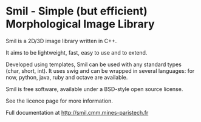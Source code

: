 # Smil - Simple (but efficient) Morphological Image Library

Smil is a 2D/3D image library written in C++.

It aims to be lightweight, fast, easy to use and to extend.

Developed using templates, Smil can be used with any standard types (char, short, int). It uses swig and can be wrapped in several languages: for now, python, java, ruby and octave are available.

Smil is free software, available under a BSD-style open source license.

See the licence page for more information. 

Full documentation at http://smil.cmm.mines-paristech.fr

